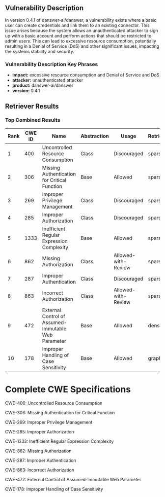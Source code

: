 ## Vulnerability Description
In version 0.4.1 of danswer-ai/danswer, a vulnerability exists where a basic user can create credentials and link them to an existing connector. This issue arises because the system allows an unauthenticated attacker to sign up with a basic account and perform actions that should be restricted to admin users. This can lead to excessive resource consumption, potentially resulting in a Denial of Service (DoS) and other significant issues, impacting the systems stability and security.

### Vulnerability Description Key Phrases
- **impact:** excessive resource consumption and Denial of Service and DoS
- **attacker:** unauthenticated attacker
- **product:** danswer-ai/danswer
- **version:** 0.4.1

## Retriever Results

### Top Combined Results

| Rank | CWE ID | Name | Abstraction | Usage  | Retrievers | Individual Scores |
|------|--------|------|-------------|-------|------------|-------------------|
| 1 | 400 | Uncontrolled Resource Consumption | Class | Discouraged | sparse | 0.142 |
| 2 | 306 | Missing Authentication for Critical Function | Base | Allowed | sparse | 0.140 |
| 3 | 269 | Improper Privilege Management | Class | Discouraged | sparse | 0.139 |
| 4 | 285 | Improper Authorization | Class | Discouraged | sparse | 0.139 |
| 5 | 1333 | Inefficient Regular Expression Complexity | Base | Allowed | sparse | 0.139 |
| 6 | 862 | Missing Authorization | Class | Allowed-with-Review | sparse | 0.139 |
| 7 | 287 | Improper Authentication | Class | Discouraged | sparse | 0.138 |
| 8 | 863 | Incorrect Authorization | Class | Allowed-with-Review | sparse | 0.138 |
| 9 | 472 | External Control of Assumed-Immutable Web Parameter | Base | Allowed | dense | 0.494 |
| 10 | 178 | Improper Handling of Case Sensitivity | Base | Allowed | graph | 0.002 |



# Complete CWE Specifications

CWE-400: Uncontrolled Resource Consumption

CWE-306: Missing Authentication for Critical Function

CWE-269: Improper Privilege Management

CWE-285: Improper Authorization

CWE-1333: Inefficient Regular Expression Complexity

CWE-862: Missing Authorization

CWE-287: Improper Authentication

CWE-863: Incorrect Authorization

CWE-472: External Control of Assumed-Immutable Web Parameter

CWE-178: Improper Handling of Case Sensitivity